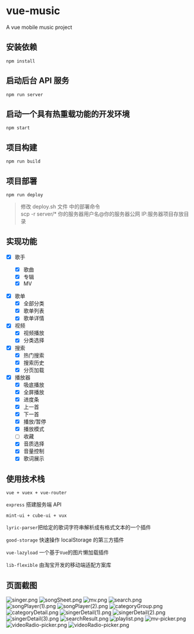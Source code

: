 # vue-music

A vue mobile music project

## 安装依赖

`npm install`

## 启动后台 API 服务

`npm run server`

## 启动一个具有热重载功能的开发环境

`npm start`

## 项目构建

`npm run build`

## 项目部署

`npm run deploy`

> 修改 deploy.sh 文件 中的部署命令 <br>
> scp -r server/\* 你的服务器用户名@你的服务器公网 IP:服务器项目存放目录

## 实现功能

- [x] 歌手

  - [x] 歌曲
  - [x] 专辑
  - [x] MV

* [x] 歌单
  - [x] 全部分类
  - [x] 歌单列表
  - [x] 歌单详情
* [x] 视频
  - [x] 视频播放
  - [x] 分类选择
* [x] 搜索
  - [x] 热门搜索
  - [x] 搜索历史
  - [x] 分页加载
* [x] 播放器
  - [x] 吸底播放
  - [x] 全屏播放
  - [x] 进度条
  - [x] 上一首
  - [x] 下一首
  - [x] 播放/暂停
  - [x] 播放模式
  - [ ] 收藏
  - [x] 音质选择
  - [x] 音量控制
  - [x] 歌词展示

## 使用技术栈

`vue + vuex + vue-router`

`express` 搭建服务端 API

`mint-ui + cube-ui + vux`

`lyric-parser`把给定的歌词字符串解析成有格式文本的一个插件

`good-storage` 快速操作 localStorage 的第三方插件

`vue-lazyload` 一个基于`Vue`的图片懒加载插件

`lib-flexible` 由淘宝开发的移动端适配方案库

## 页面截图

![singer.png](https://github.com/konglingwen94/vue-music/blob/master/screenshot/singer.png)
![songSheet.png](https://github.com/konglingwen94/vue-music/blob/master/screenshot/songSheet.png)
![mv.png](https://github.com/konglingwen94/vue-music/blob/master/screenshot/mv.png)
![search.png](https://github.com/konglingwen94/vue-music/blob/master/screenshot/search.png)
![songPlayer(1).png](<https://github.com/konglingwen94/vue-music/blob/master/screenshot/songPlayer(1).png>)
![songPlayer(2).png](<https://github.com/konglingwen94/vue-music/blob/master/screenshot/songPlayer(2).png>)
![categoryGroup.png](https://github.com/konglingwen94/vue-music/blob/master/screenshot/categoryGroup.png)
![categoryDetail.png](https://github.com/konglingwen94/vue-music/blob/master/screenshot/categoryDetail.png)
![singerDetail(1).png](<https://github.com/konglingwen94/vue-music/blob/master/screenshot/singerDetail(1).png>)
![singerDetail(2).png](<https://github.com/konglingwen94/vue-music/blob/master/screenshot/singerDetail(2).png>)
![singerDetail(3).png](<https://github.com/konglingwen94/vue-music/blob/master/screenshot/singerDetail(3).png>)
![searchResult.png](https://github.com/konglingwen94/vue-music/blob/master/screenshot/searchResult.png)
![playlist.png](https://github.com/konglingwen94/vue-music/blob/master/screenshot/playlist.png)
![mv-picker.png](https://github.com/konglingwen94/vue-music/blob/master/screenshot/mv-picker.png)
![videoRadio-picker.png](https://github.com/konglingwen94/vue-music/blob/master/screenshot/videoRadio-picker.png)
![videoRadio-picker.png](https://github.com/konglingwen94/vue-music/blob/master/screenshot/videoRadio-picker.png)
